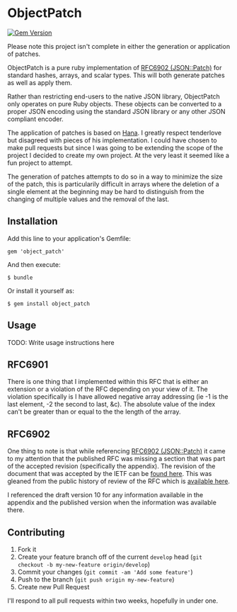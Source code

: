# ObjectPatch

[![Gem Version](https://badge.fury.io/rb/object_patch.png)](http://badge.fury.io/rb/object_patch)

Please note this project isn't complete in either the generation or application
of patches.

ObjectPatch is a pure ruby implementation of [RFC6902
(JSON::Patch)](http://tools.ietf.org/rfc/rfc6902.txt) for standard hashes,
arrays, and scalar types. This will both generate patches as well as apply
them.

Rather than restricting end-users to the native JSON library, ObjectPatch only
operates on pure Ruby objects. These objects can be converted to a proper JSON
encoding using the standard JSON library or any other JSON compliant encoder.

The application of patches is based on
[Hana](http://github.com/tenderlove/hana). I greatly respect tenderlove but
disagreed with pieces of his implementation. I could have chosen to make pull
requests but since I was going to be extending the scope of the project I
decided to create my own project. At the very least it seemed like a fun
project to attempt.

The generation of patches attempts to do so in a way to minimize the size of
the patch, this is particularily difficult in arrays where the deletion of a
single element at the beginning may be hard to distinguish from the changing of
multiple values and the removal of the last.

## Installation

Add this line to your application's Gemfile:

    gem 'object_patch'

And then execute:

    $ bundle

Or install it yourself as:

    $ gem install object_patch

## Usage

TODO: Write usage instructions here

## RFC6901

There is one thing that I implemented within this RFC that is either an
extension or a violation of the RFC depending on your view of it. The violation
specifically is I have allowed negative array addressing (ie -1 is the last
element, -2 the second to last, &c). The absolute value of the index can't be
greater than or equal to the the length of the array.

## RFC6902

One thing to note is that while referencing [RFC6902
(JSON::Patch)](http://tools.ietf.org/rfc/rfc6902.txt) it came to my attention
that the published RFC was missing a section that was part of the accepted
revision (specifically the appendix). The revision of the document that was
accepted by the IETF can be [found
here](http://tools.ietf.org/id/draft-ietf-appsawg-json-patch-10.txt). This was
gleaned from the public history of review of the RFC which is [available
here](https://datatracker.ietf.org/doc/rfc6902/history/).

I referenced the draft version 10 for any information available in the appendix
and the published version when the information was available there.

## Contributing

1. Fork it
2. Create your feature branch off of the current `develop` head (`git checkout
   -b my-new-feature origin/develop`)
3. Commit your changes (`git commit -am 'Add some feature'`)
4. Push to the branch (`git push origin my-new-feature`)
5. Create new Pull Request

I'll respond to all pull requests within two weeks, hopefully in under one.

